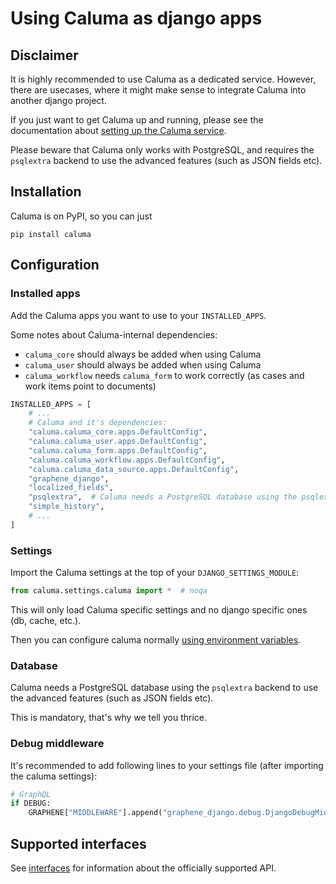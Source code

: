 # Using Caluma as django apps

## Disclaimer

It is highly recommended to use Caluma as a dedicated service. However, there are usecases, where
it might make sense to integrate Caluma into another django project.

If you just want to get Caluma up and running, please see the documentation about [setting up
the Caluma service](configuration.md).

Please beware that Caluma only works with PostgreSQL, and requires the `psqlextra`
backend to use the advanced features (such as JSON fields etc).

## Installation

Caluma is on PyPI, so you can just

```shell
pip install caluma
```


## Configuration

### Installed apps

Add the Caluma apps you want to use to your `INSTALLED_APPS`.

Some notes about Caluma-internal dependencies:

* `caluma_core` should always be added when using Caluma
* `caluma_user` should always be added when using Caluma
* `caluma_workflow` needs `caluma_form` to work correctly (as cases and work items point to documents)

```python
INSTALLED_APPS = [
    # ...
    # Caluma and it's dependencies:
    "caluma.caluma_core.apps.DefaultConfig",
    "caluma.caluma_user.apps.DefaultConfig",
    "caluma.caluma_form.apps.DefaultConfig",
    "caluma.caluma_workflow.apps.DefaultConfig",
    "caluma.caluma_data_source.apps.DefaultConfig",
    "graphene_django",
    "localized_fields",
    "psqlextra",  # Caluma needs a PostgreSQL database using the psqlextra backend
    "simple_history",
    # ...
]
```

### Settings

Import the Caluma settings at the top of your `DJANGO_SETTINGS_MODULE`:

```python
from caluma.settings.caluma import *  # noqa
```

This will only load Caluma specific settings and no django specific ones (db, cache, etc.).

Then you can configure caluma normally [using environment variables](configuration.md).


### Database

Caluma needs a PostgreSQL database using the `psqlextra` backend to use the advanced
features (such as JSON fields etc).

This is mandatory, that's why we tell you thrice.

### Debug middleware

It's recommended to add following lines to your settings file (after importing the caluma settings):

```python
# GraphQL
if DEBUG:
    GRAPHENE["MIDDLEWARE"].append("graphene_django.debug.DjangoDebugMiddleware")
```


## Supported interfaces

See [interfaces](interfaces.md) for information about the officially supported API.

